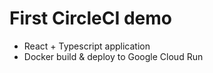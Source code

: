 # First CircleCI demo

* React + Typescript application
* Docker build & deploy to Google Cloud Run
